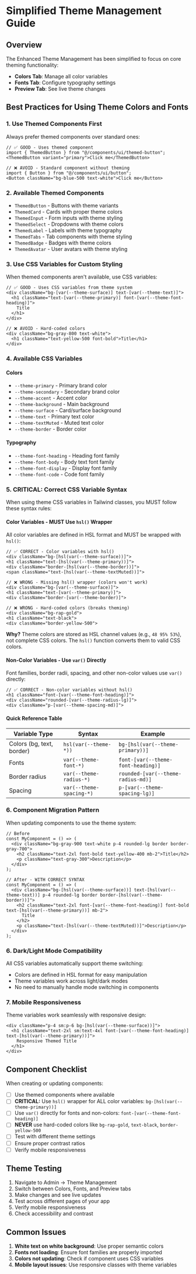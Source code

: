 # Simplified Theme Management Guide

## Overview
The Enhanced Theme Management has been simplified to focus on core theming functionality:
- **Colors Tab**: Manage all color variables
- **Fonts Tab**: Configure typography settings  
- **Preview Tab**: See live theme changes

## Best Practices for Using Theme Colors and Fonts

### 1. Use Themed Components First
Always prefer themed components over standard ones:

```tsx
// ✅ GOOD - Uses themed component
import { ThemedButton } from "@/components/ui/themed-button";
<ThemedButton variant="primary">Click me</ThemedButton>

// ❌ AVOID - Standard component without theming
import { Button } from "@/components/ui/button";
<Button className="bg-blue-500 text-white">Click me</Button>
```

### 2. Available Themed Components
- `ThemedButton` - Buttons with theme variants
- `ThemedCard` - Cards with proper theme colors
- `ThemedInput` - Form inputs with theme styling
- `ThemedSelect` - Dropdowns with theme colors
- `ThemedLabel` - Labels with theme typography
- `ThemedTabs` - Tab components with theme styling
- `ThemedBadge` - Badges with theme colors
- `ThemedAvatar` - User avatars with theme styling

### 3. Use CSS Variables for Custom Styling
When themed components aren't available, use CSS variables:

```tsx
// ✅ GOOD - Uses CSS variables from theme system
<div className="bg-[var(--theme-surface)] text-[var(--theme-text)]">
  <h1 className="text-[var(--theme-primary)] font-[var(--theme-font-heading)]">
    Title
  </h1>
</div>

// ❌ AVOID - Hard-coded colors
<div className="bg-gray-800 text-white">
  <h1 className="text-yellow-500 font-bold">Title</h1>
</div>
```

### 4. Available CSS Variables

#### Colors
- `--theme-primary` - Primary brand color
- `--theme-secondary` - Secondary brand color  
- `--theme-accent` - Accent color
- `--theme-background` - Main background
- `--theme-surface` - Card/surface background
- `--theme-text` - Primary text color
- `--theme-textMuted` - Muted text color
- `--theme-border` - Border color

#### Typography
- `--theme-font-heading` - Heading font family
- `--theme-font-body` - Body text font family
- `--theme-font-display` - Display font family
- `--theme-font-code` - Code font family

### 5. CRITICAL: Correct CSS Variable Syntax

When using theme CSS variables in Tailwind classes, you MUST follow these syntax rules:

#### Color Variables - MUST Use `hsl()` Wrapper
All color variables are defined in HSL format and MUST be wrapped with `hsl()`:

```tsx
// ✅ CORRECT - Color variables with hsl()
<div className="bg-[hsl(var(--theme-surface))]">
<h1 className="text-[hsl(var(--theme-primary))]">
<div className="border-[hsl(var(--theme-border))]">
<span className="text-[hsl(var(--theme-textMuted))]">
```

```tsx
// ❌ WRONG - Missing hsl() wrapper (colors won't work)
<div className="bg-[var(--theme-surface)]">
<h1 className="text-[var(--theme-primary)]">
<div className="border-[var(--theme-border)]">
```

```tsx
// ❌ WRONG - Hard-coded colors (breaks theming)
<div className="bg-rap-gold">
<h1 className="text-black">
<div className="border-yellow-500">
```

**Why?** Theme colors are stored as HSL channel values (e.g., `48 95% 53%`), not complete CSS colors. The `hsl()` function converts them to valid CSS colors.

#### Non-Color Variables - Use `var()` Directly
Font families, border radii, spacing, and other non-color values use `var()` directly:

```tsx
// ✅ CORRECT - Non-color variables without hsl()
<h1 className="font-[var(--theme-font-heading)]">
<div className="rounded-[var(--theme-radius-lg)]">
<div className="p-[var(--theme-spacing-md)]">
```

#### Quick Reference Table

| Variable Type | Syntax | Example |
|--------------|--------|---------|
| Colors (bg, text, border) | `hsl(var(--theme-*))` | `bg-[hsl(var(--theme-primary))]` |
| Fonts | `var(--theme-font-*)` | `font-[var(--theme-font-heading)]` |
| Border radius | `var(--theme-radius-*)` | `rounded-[var(--theme-radius-md)]` |
| Spacing | `var(--theme-spacing-*)` | `p-[var(--theme-spacing-lg)]` |

### 6. Component Migration Pattern
When updating components to use the theme system:

```tsx
// Before
const MyComponent = () => (
  <div className="bg-gray-900 text-white p-4 rounded-lg border border-gray-700">
    <h2 className="text-2xl font-bold text-yellow-400 mb-2">Title</h2>
    <p className="text-gray-300">Description</p>
  </div>
);

// After - WITH CORRECT SYNTAX
const MyComponent = () => (
  <div className="bg-[hsl(var(--theme-surface))] text-[hsl(var(--theme-text))] p-4 rounded-lg border border-[hsl(var(--theme-border))]">
    <h2 className="text-2xl font-[var(--theme-font-heading)] font-bold text-[hsl(var(--theme-primary))] mb-2">
      Title
    </h2>
    <p className="text-[hsl(var(--theme-textMuted))]">Description</p>
  </div>
);
```

### 6. Dark/Light Mode Compatibility
All CSS variables automatically support theme switching:
- Colors are defined in HSL format for easy manipulation
- Theme variables work across light/dark modes
- No need to manually handle mode switching in components

### 7. Mobile Responsiveness
Theme variables work seamlessly with responsive design:

```tsx
<div className="p-4 sm:p-6 bg-[hsl(var(--theme-surface))]">
  <h1 className="text-2xl sm:text-4xl font-[var(--theme-font-heading)] text-[hsl(var(--theme-primary))]">
    Responsive Themed Title
  </h1>
</div>
```

## Component Checklist
When creating or updating components:
- [ ] Use themed components where available
- [ ] **CRITICAL:** Use `hsl()` wrapper for ALL color variables: `bg-[hsl(var(--theme-primary))]`
- [ ] Use `var()` directly for fonts and non-colors: `font-[var(--theme-font-heading)]`
- [ ] **NEVER** use hard-coded colors like `bg-rap-gold`, `text-black`, `border-yellow-500`
- [ ] Test with different theme settings
- [ ] Ensure proper contrast ratios
- [ ] Verify mobile responsiveness

## Theme Testing
1. Navigate to Admin → Theme Management
2. Switch between Colors, Fonts, and Preview tabs
3. Make changes and see live updates
4. Test across different pages of your app
5. Verify mobile responsiveness
6. Check accessibility and contrast

## Common Issues
1. **White text on white background**: Use proper semantic colors
2. **Fonts not loading**: Ensure font families are properly imported
3. **Colors not updating**: Check if component uses CSS variables
4. **Mobile layout issues**: Use responsive classes with theme variables